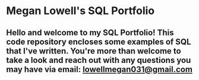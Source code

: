 # Megan Lowell's SQL Portfolio

## Hello and welcome to my SQL Portfolio!  This code repository encloses some examples of SQL that I've written. You're more than welcome to take a look and reach out with any questions you may have via email: lowellmegan031@gmail.com
